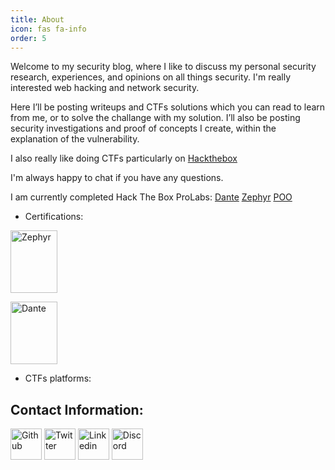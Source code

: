 ```yaml
---
title: About
icon: fas fa-info
order: 5
---
```


Welcome to my security blog, where I like to discuss my personal security research, experiences, and opinions on all things security. I'm really interested web hacking and network security.

Here I’ll be posting writeups and CTFs solutions which you can read to learn from me, or to solve the challange with my solution. I’ll also be posting security investigations and proof of concepts I create, within the explanation of the vulnerability.

I also really like doing CTFs particularly on [Hackthebox](https://app.hackthebox.com/)

I'm always happy to chat if you have any questions.

 I am currently completed Hack The Box ProLabs: [Dante](https://www.linkedin.com/in/edreihernandez/details/certifications/1738622585358/single-media-viewer/?profileId=ACoAAFL1YFUBKNANvYvpbRfb4Qm7oLpPNZW-tpM) [Zephyr](https://www.linkedin.com/in/edreihernandez/overlay/1738622533420/single-media-viewer/?profileId=ACoAAFL1YFUBKNANvYvpbRfb4Qm7oLpPNZW-tpM) [POO](https://www.linkedin.com/in/edreihernandez/details/certifications/)

- Certifications:

<a alt="Zephyr" href="https://www.linkedin.com/in/edreihernandez/overlay/1738622533420/single-media-viewer/?profileId=ACoAAFL1YFUBKNANvYvpbRfb4Qm7oLpPNZW-tpM"><img alt="Zephyr" src="/assets/img/Zephyr.png" height="100" width="75"/></a>

<a alt="Dante" href="https://www.linkedin.com/in/edreihernandez/details/certifications/1738622585358/single-media-viewer/?profileId=ACoAAFL1YFUBKNANvYvpbRfb4Qm7oLpPNZW-tpM"><img alt="Dante" src="/assets/img/Dante.png" height="100" width="75"/></a>

- CTFs platforms:

<p><script src="https://www.hackthebox.eu/badge/147818"></script></p>

## Contact Information:

<a alt="Github" href="https://github.com/racc0x/"><img alt="Github" src="/assets/img/Github.png" height="50" width="50"/></a>
<a alt="Twitter" href="https://twitter.com/Dreii042"><img alt="Twitter" src="/assets/img/Twitter.png" height="50" width="50"/></a>
<a alt="Linkedin" href="https://www.linkedin.com/in/edreihernandez/"><img alt="Linkedin" src="/assets/img/Linkedin.png" height="50" width="50"/></a>
<a alt="Discord" href="https://discordapp.com/users/563525392120676371"><img alt="Discord" src="/assets/img/Discord.png" height="50" width="50"/></a>

